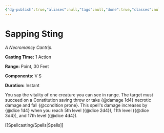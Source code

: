```yaml
---
{"dg-publish":true,"aliases":null,"tags":null,"done":true,"classes":null,"spellLevel":0,"school":"Necromancy","source":"EGW","permalink":"/spells/sapping-sting/","dgHomeLink":false,"dgPassFrontmatter":true}
---
```


# Sapping Sting
*A Necromancy Cantrip.*

**Casting Time:** 1 Action

**Range:** Point, 30 Feet

**Components:** V S 

**Duration:** Instant

You sap the vitality of one creature you can see in range. The target must succeed on a Constitution saving throw or take {@damage 1d4} necrotic damage and fall {@condition prone}.
This spell's damage increases by {@dice 1d4} when you reach 5th level ({@dice 2d4}), 11th level ({@dice 3d4}), and 17th level ({@dice 4d4}).

[[Spellcasting/Spells|Spells]]